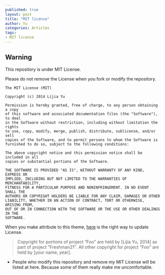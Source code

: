 ```yaml
---
published: true
layout: post
title: "MIT license"
author: Yu
categories: Articles
tags:
- MIT license
---
```


## Warning 

This repository is under MIT License.

Please do not remove the License when you fork or modify the repository.


~~~
The MIT License (MIT)

Copyright (c) 2014 Lijia Yu

Permission is hereby granted, free of charge, to any person obtaining a copy
of this software and associated documentation files (the "Software"), to deal
in the Software without restriction, including without limitation the rights
to use, copy, modify, merge, publish, distribute, sublicense, and/or sell
copies of the Software, and to permit persons to whom the Software is
furnished to do so, subject to the following conditions:

The above copyright notice and this permission notice shall be included in all
copies or substantial portions of the Software.

THE SOFTWARE IS PROVIDED "AS IS", WITHOUT WARRANTY OF ANY KIND, EXPRESS OR
IMPLIED, INCLUDING BUT NOT LIMITED TO THE WARRANTIES OF MERCHANTABILITY,
FITNESS FOR A PARTICULAR PURPOSE AND NONINFRINGEMENT. IN NO EVENT SHALL THE
AUTHORS OR COPYRIGHT HOLDERS BE LIABLE FOR ANY CLAIM, DAMAGES OR OTHER
LIABILITY, WHETHER IN AN ACTION OF CONTRACT, TORT OR OTHERWISE, ARISING FROM,
OUT OF OR IN CONNECTION WITH THE SOFTWARE OR THE USE OR OTHER DEALINGS IN THE
SOFTWARE.
~~~

When you make attribute to this theme, [here](http://programmers.stackexchange.com/questions/277688/if-i-fork-a-project-on-github-that-is-licensed-under-mit-how-to-i-handle-the-at) is the right way to update License.

>Copyright for portions of project <q>Foo</q> are held by [Lijia Yu, 2014] as part of project <q>Freshman21</q>. 
>All other copyright for project <q>Foo</q> are held by [your name, year].


- People who modify this repository and remove my MIT License will be listed at here. Because some of them really make me uncomfortable.


